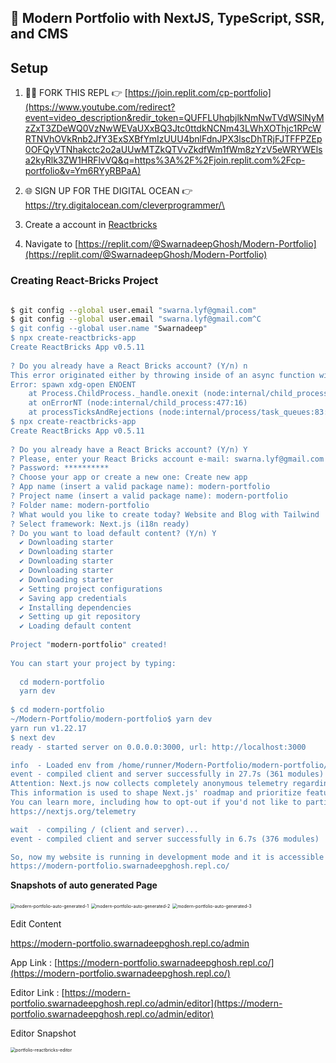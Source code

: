 ## 🔴 Modern Portfolio with NextJS, TypeScript, SSR, and CMS





## Setup

1. 👨‍💻 FORK THIS REPL 👉 [https://join.replit.com/cp-portfolio](https://www.youtube.com/redirect?event=video_description&redir_token=QUFFLUhqbjlkNmNwTVdWSlNyMzZxT3ZDeWQ0VzNwWEVaUXxBQ3Jtc0ttdkNCNm43LWhXOThjc1RPcWRTNVhOVkRnb2JfY3ExSXBfYmIzUUU4bnlFdnJPX3lscDhTRjFJTFFPZEp0OFQyVTNhakctc2o2aUUwMTZkQTVvZkdfWm1fWm8zYzV5eWRYWElsa2kyRlk3ZW1HRFlvVQ&q=https%3A%2F%2Fjoin.replit.com%2Fcp-portfolio&v=Ym6RYyRBPaA)

2. 🌐 SIGN UP FOR THE DIGITAL OCEAN 👉 https://try.digitalocean.com/cleverprogrammer/\
3. Create a account in [Reactbricks](https://dashboard.reactbricks.com/apps)
4. Navigate to [https://replit.com/@SwarnadeepGhosh/Modern-Portfolio](https://replit.com/@SwarnadeepGhosh/Modern-Portfolio)



### Creating React-Bricks Project

```sh

$ git config --global user.email "swarna.lyf@gmail.com"
$ git config --global user.email "swarna.lyf@gmail.com^C
$ git config --global user.name "Swarnadeep"
$ npx create-reactbricks-app
Create ReactBricks App v0.5.11
 
? Do you already have a React Bricks account? (Y/n) n
This error originated either by throwing inside of an async function without a catch block, or by rejecting a promise which was not handled with .catch(). The promise rejected with the reason:
Error: spawn xdg-open ENOENT
    at Process.ChildProcess._handle.onexit (node:internal/child_process:282:19)
    at onErrorNT (node:internal/child_process:477:16)
    at processTicksAndRejections (node:internal/process/task_queues:83:21)
$ npx create-reactbricks-app
Create ReactBricks App v0.5.11
 
? Do you already have a React Bricks account? (Y/n) Y
? Please, enter your React Bricks account e-mail: swarna.lyf@gmail.com
? Password: **********
? Choose your app or create a new one: Create new app
? App name (insert a valid package name): modern-portfolio
? Project name (insert a valid package name): modern-portfolio
? Folder name: modern-portfolio
? What would you like to create today? Website and Blog with Tailwind
? Select framework: Next.js (i18n ready)
? Do you want to load default content? (Y/n) Y
  ✔ Downloading starter
  ✔ Downloading starter
  ✔ Downloading starter
  ✔ Downloading starter
  ✔ Downloading starter
  ✔ Setting project configurations
  ✔ Saving app credentials
  ✔ Installing dependencies
  ✔ Setting up git repository
  ✔ Loading default content
 
Project "modern-portfolio" created!
 
You can start your project by typing:
 
  cd modern-portfolio
  yarn dev
 
$ cd modern-portfolio
~/Modern-Portfolio/modern-portfolio$ yarn dev
yarn run v1.22.17
$ next dev
ready - started server on 0.0.0.0:3000, url: http://localhost:3000

info  - Loaded env from /home/runner/Modern-Portfolio/modern-portfolio/.env.local
event - compiled client and server successfully in 27.7s (361 modules)
Attention: Next.js now collects completely anonymous telemetry regarding usage.
This information is used to shape Next.js' roadmap and prioritize features.
You can learn more, including how to opt-out if you'd not like to participate in this anonymous program, by visiting the following URL:
https://nextjs.org/telemetry

wait  - compiling / (client and server)...
event - compiled client and server successfully in 6.7s (376 modules)

So, now my website is running in development mode and it is accessible in : 
https://modern-portfolio.swarnadeepghosh.repl.co/
```



**Snapshots of auto generated Page**

<img src="images/modern-portfolio-auto-generated-1.png" alt="modern-portfolio-auto-generated-1" style="zoom: 50%;" />

<img src="images/modern-portfolio-auto-generated-2.png" alt="modern-portfolio-auto-generated-2" style="zoom: 50%;" />

<img src="images/modern-portfolio-auto-generated-3.png" alt="modern-portfolio-auto-generated-3" style="zoom: 50%;" />



Edit Content

https://modern-portfolio.swarnadeepghosh.repl.co/admin

App Link : [https://modern-portfolio.swarnadeepghosh.repl.co/](https://modern-portfolio.swarnadeepghosh.repl.co/)

Editor Link : [https://modern-portfolio.swarnadeepghosh.repl.co/admin/editor](https://modern-portfolio.swarnadeepghosh.repl.co/admin/editor)

Editor Snapshot

<img src="images/portfolio-reactbricks-editor.png" alt="portfolio-reactbricks-editor" style="zoom:50%;" />
